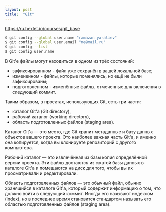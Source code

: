 ```yaml
---
layout: post
title:  "Git"
---
```


https://ru.hexlet.io/courses/git_base

```bash
$ git config --global user.name "ramazan yaraliev"
$ git config --global user.email "me@mail.ru"
$ git config --list
$ git config user.name
```

В Git'е файлы могут находиться в одном из трёх состояний:
- зафиксированном - файл уже сохранён в вашей локальной базе;
- измененном      - файлы, которые поменялись, но ещё не были зафиксированы;
- подготовленном  - изменённые файлы, отмеченные для включения в следующий коммит.

Таким образом, в проектах, использующих Git, есть три части:
- каталог Git'а (Git directory),
- рабочий каталог (working directory),
- область подготовленных файлов (staging area).

Каталог Git'а — это место, где Git хранит метаданные и базу данных объектов вашего проекта. Это наиболее важная часть Git'а, и именно она копируется, когда вы клонируете репозиторий с другого компьютера.

Рабочий каталог — это извлечённая из базы копия определённой версии проекта. Эти файлы достаются из сжатой базы данных в каталоге Git'а и помещаются на диск для того, чтобы вы их просматривали и редактировали.

Область подготовленных файлов — это обычный файл, обычно хранящийся в каталоге Git'а, который содержит информацию о том, что должно войти в следующий коммит. Иногда его называют индексом (index), но в последнее время становится стандартом называть его областью подготовленных файлов (staging area).


